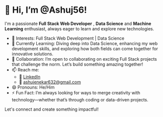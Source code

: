 # 👋 Hi, I’m @Ashuj56!

I'm a passionate **Full Stack Web Developer** , **Data Science** and **Machine Learning** enthusiast, always eager to learn and explore new technologies.

- 👀 Interests: Full Stack Web Development | Data Science
- 🌱 Currently Learning: Diving deep into Data Science, enhancing my web development skills, and exploring how both fields can come together for innovative solutions.
- 💼 Collaboration: I’m open to collaborating on exciting Full Stack projects that challenge the norm. Let’s build something amazing together!
- 📫 Reach me:
  - 💼 [LinkedIn](https://www.linkedin.com/in/ashu-jenekar-32u/)  
  - 📧 [ashujenekar632@gmail.com](mailto:ashujenekar632@gmail.com)
- 😄 Pronouns: He/Him
- ⚡ Fun Fact: I’m always looking for ways to merge creativity with technology—whether that’s through coding or data-driven projects.

Let's connect and create something impactful!

<!---
Ashuj56/Ashuj56 is a ✨ special ✨ repository because its `README.md` (this file) appears on your GitHub profile.
You can click the Preview link to take a look at your changes.
--->
